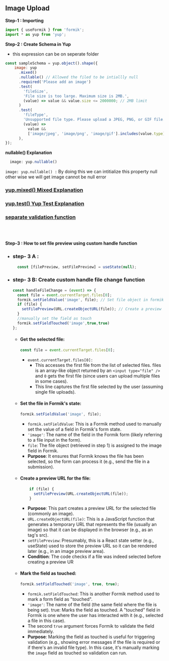 ## Image Upload

**Step-1 : Importing**

```js
import { useFormik } from 'formik';
import * as yup from 'yup';
```

**Step-2 : Create Schema in Yup**
- this expression  can be on seperate folder 
```js
const sampleSchema = yup.object().shape({
    image: yup
      .mixed()
      .nullable() // Allowed the filed to be intiallly null
      .required('Please add an image')
      .test(
        'fileSize',
        'File size is too large. Maximum size is 2MB.',
        (value) => value && value.size <= 2000000; // 2MB limit
      )
      .test(
        'fileType',
        'Unsupported file type. Please upload a JPEG, PNG, or GIF file.',
        (value) =>
          value &&
          ['image/jpeg', 'image/png', 'image/gif'].includes(value.type)
      ),
});
```
**nullable() Explanation**
```js
  image: yup.nullable()
``` 
` image: yup.nullable() : ` By doing this we can intitialize this property null other wise we will get image cannot be null error


### [yup.mixed() Mixed Explanation](/FrontEnd/yup_mixed.md)


### [yup.test() Yup Test Explanation](/FrontEnd/yup_test.md)

### [separate validation function](/FrontEnd/SeparateValidationFn.md) 

<br> <br>


**Step-3 : How to set file preview using custom handle function**

  - ### step- 3 A : 
    ```js
      const [filePreview, setFilePreview] = useState(null);
    ```


  - ### step- 3 B:   Create custom handle file change function
    ```js    
    const handleFileChange = (event) => {
      const file = event.currentTarget.files[0];
      formik.setFieldValue('image', file); // Set file object in formik state
      if (file) {
        setFilePreview(URL.createObjectURL(file)); // Create a preview URL for the image
      }
      //manually set the field as touch
      formik.setFieldTouched('image',true,true)   
    };
    ```

    - #### Get the selected file:

      ```js
      const file = event.currentTarget.files[0];
      ```
     

      - `event.currentTarget.files[0]:` 
        - This accesses the first file from the list of selected files. files is an array-like object returned by an `<input type="file" /> ` and  `0` gets the first file (since users can upload multiple files in some cases). 
        - This line captures the first file selected by the user (assuming single file uploads).

    - #### Set the file in Formik's state:
      ```js
      formik.setFieldValue('image', file);
      ```
      - `formik.setFieldValue`: This is a Formik method used to manually set the value of a field in Formik's form state.
      - `'image'`: The name of the field in the Formik form (likely referring to a file input in the form).
      - `file`: The file object (retrieved in step 1) is assigned to the image field in Formik.
      - **Purpose**: It ensures that Formik knows the file has been selected, so the form can process it (e.g., send the file in a submission).
    
    - ####  Create a preview URL for the file:
      ```js
          if (file) {
            setFilePreview(URL.createObjectURL(file));
          }
      ```
      - **Purpose**: This part creates a preview URL for the selected file (commonly an image).
      - `URL.createObjectURL(file)`: This is a JavaScript function that generates a temporary URL that represents the file (usually an image) so that it can be displayed in the browser (e.g., as an <img> tag's src).
      - `setFilePreview`: Presumably, this is a React state setter (e.g., useState) used to store the preview URL so it can be rendered later (e.g., in an image preview area).
      - **Condition**: The code checks if a file was indeed selected before creating a preview UR

    - #### Mark the field as touched:
      ```js
      formik.setFieldTouched('image', true, true);
      ```
      - `formik.setFieldTouched`: This is another Formik method used to mark a form field as "touched".
      - `'image'`: The name of the field (the same field where the file is being set).
      true: Marks the field as touched. A "touched" field in Formik is one where the user has interacted with it (e.g., selected a file in this case).
      - The second `true` argument forces Formik to validate the field immediately.
      - **Purpose**: Marking the field as touched is useful for triggering validation (e.g., showing error messages if the file is required or if there's an invalid file type). In this case, it's manually marking the `image` field as touched so validation can run.
